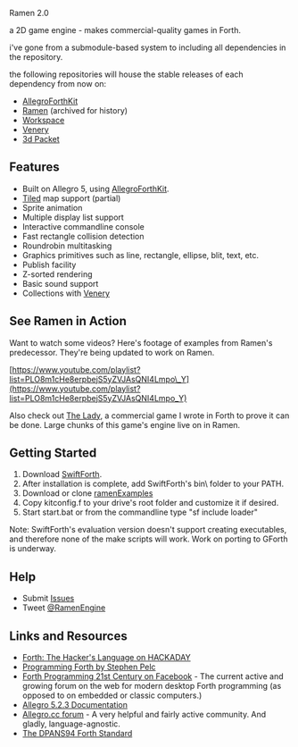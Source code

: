 Ramen 2.0

a 2D game engine - makes commercial-quality games in Forth.

i've gone from a submodule-based system to including all dependencies in the repository.

the following repositories will house the stable releases of each dependency from now on:

- [AllegroForthKit](https://github.com/RogerLevy/afkit) 
- [Ramen](https://github.com/RogerLevy/ramen) (archived for history)
- [Workspace](https://github.com/RogerLevy/ws)
- [Venery](https://github.com/RogerLevy/venery)
- [3d Packet](https://github.com/RogerLevy/3dpack)

## Features

* Built on Allegro 5, using [AllegroForthKit](https://github.com/RogerLevy/AllegroForthKit).
* [Tiled](https://www.mapeditor.org/) map support \(partial\)
* Sprite animation
* Multiple display list support
* Interactive commandline console
* Fast rectangle collision detection
* Roundrobin multitasking
* Graphics primitives such as line, rectangle, ellipse, blit, text, etc.
* Publish facility
* Z-sorted rendering
* Basic sound support
* Collections with [Venery](https://github.com/RogerLevy/venery)

## See Ramen in Action

Want to watch some videos? Here's footage of examples from Ramen's predecessor. They're being updated to work on Ramen.

[https://www.youtube.com/playlist?list=PLO8m1cHe8erpbejS5yZVJAsQNI4Lmpo\_Y](https://www.youtube.com/playlist?list=PLO8m1cHe8erpbejS5yZVJAsQNI4Lmpo_Y)

Also check out [The Lady](https://store.steampowered.com/app/341060/The_Lady/%20), a commercial game I wrote in Forth to prove it can be done. Large chunks of this game's engine live on in Ramen.

## Getting Started

1. Download [SwiftForth](https://www.forth.com/swiftforth/). 
1. After installation is complete, add SwiftForth's bin\ folder to your PATH.
1. Download or clone [ramenExamples](https://github.com/RogerLevy/ramenExamples)
1. Copy kitconfig.f to your drive's root folder and customize it if desired.
1. Start start.bat or from the commandline type "sf include loader"

Note: SwiftForth's evaluation version doesn't support creating executables, and therefore none of the make scripts will work.  Work on porting to GForth is underway.

## Help

* Submit [Issues](https://github.com/RogerLevy/ramen/issues)
* Tweet [@RamenEngine](https://twitter.com/RamenEngine) 

## Links and Resources

* [Forth: The Hacker's Language on HACKADAY](https://hackaday.com/2017/01/27/forth-the-hackers-language/)
* [Programming Forth by Stephen Pelc](http://www.mpeforth.com/arena/ProgramForth.pdf)
* [Forth Programming 21st Century on Facebook](https://www.facebook.com/groups/PROGRAMMINGFORTH/) - The current active and growing forum on the web for modern desktop Forth programming \(as opposed to on embedded or classic computers.\) 
* [Allegro 5.2.3 Documentation](http://liballeg.org/a5docs/5.2.3/)
* [Allegro.cc forum](https://www.allegro.cc/forums) - A very helpful and fairly active community.  And gladly, language-agnostic.
* [The DPANS94 Forth Standard](http://dl.forth.com/sitedocs/dpans94.pdf)
